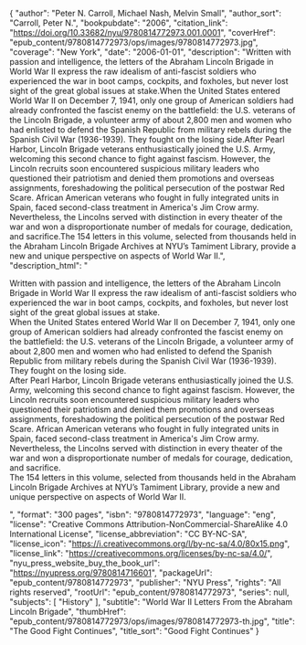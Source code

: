{
  "author": "Peter N. Carroll, Michael Nash, Melvin Small",
  "author_sort": "Carroll, Peter N.",
  "bookpubdate": "2006",
  "citation_link": "https://doi.org/10.33682/nyu/9780814772973.001.0001",
  "coverHref": "epub_content/9780814772973/ops/images/9780814772973.jpg",
  "coverage": "New York",
  "date": "2006-01-01",
  "description": "Written with passion and intelligence, the letters of the Abraham Lincoln Brigade in World War II express the raw idealism of anti-fascist soldiers who experienced the war in boot camps, cockpits, and foxholes, but never lost sight of the great global issues at stake.When the United States entered World War II on December 7, 1941, only one group of American soldiers had already confronted the fascist enemy on the battlefield: the U.S. veterans of the Lincoln Brigade, a volunteer army of about 2,800 men and women who had enlisted to defend the Spanish Republic from military rebels during the Spanish Civil War (1936-1939). They fought on the losing side.After Pearl Harbor, Lincoln Brigade veterans enthusiastically joined the U.S. Army, welcoming this second chance to fight against fascism. However, the Lincoln recruits soon encountered suspicious military leaders who questioned their patriotism and denied them promotions and overseas assignments, foreshadowing the political persecution of the postwar Red Scare. African American veterans who fought in fully integrated units in Spain, faced second-class treatment in America's Jim Crow army. Nevertheless, the Lincolns served with distinction in every theater of the war and won a disproportionate number of medals for courage, dedication, and sacrifice.The 154 letters in this volume, selected from thousands held in the Abraham Lincoln Brigade Archives at NYU&#8217;s Tamiment Library, provide a new and unique perspective on aspects of World War II.",
  "description_html": "<p>Written with passion and intelligence, the letters of the Abraham Lincoln Brigade in World War II express the raw idealism of anti-fascist soldiers who experienced the war in boot camps, cockpits, and foxholes, but never lost sight of the great global issues at stake.<br>When the United States entered World War II on December 7, 1941, only one group of American soldiers had already confronted the fascist enemy on the battlefield: the U.S. veterans of the Lincoln Brigade, a volunteer army of about 2,800 men and women who had enlisted to defend the Spanish Republic from military rebels during the Spanish Civil War (1936-1939). They fought on the losing side.<br>After Pearl Harbor, Lincoln Brigade veterans enthusiastically joined the U.S. Army, welcoming this second chance to fight against fascism. However, the Lincoln recruits soon encountered suspicious military leaders who questioned their patriotism and denied them promotions and overseas assignments, foreshadowing the political persecution of the postwar Red Scare. African American veterans who fought in fully integrated units in Spain, faced second-class treatment in America's Jim Crow army. Nevertheless, the Lincolns served with distinction in every theater of the war and won a disproportionate number of medals for courage, dedication, and sacrifice.<br>The 154 letters in this volume, selected from thousands held in the Abraham Lincoln Brigade Archives at NYU&#8217;s Tamiment Library, provide a new and unique perspective on aspects of World War II.</p>",
  "format": "300 pages",
  "isbn": "9780814772973",
  "language": "eng",
  "license": "Creative Commons Attribution-NonCommercial-ShareAlike 4.0 International License",
  "license_abbreviation": "CC BY-NC-SA",
  "license_icon": "https://i.creativecommons.org/l/by-nc-sa/4.0/80x15.png",
  "license_link": "https://creativecommons.org/licenses/by-nc-sa/4.0/",
  "nyu_press_website_buy_the_book_url": "https://nyupress.org/9780814716601",
  "packageUrl": "epub_content/9780814772973",
  "publisher": "NYU Press",
  "rights": "All rights reserved",
  "rootUrl": "epub_content/9780814772973",
  "series": null,
  "subjects": [
    "History"
  ],
  "subtitle": "World War II Letters From the Abraham Lincoln Brigade",
  "thumbHref": "epub_content/9780814772973/ops/images/9780814772973-th.jpg",
  "title": "The Good Fight Continues",
  "title_sort": "Good Fight Continues"
}
